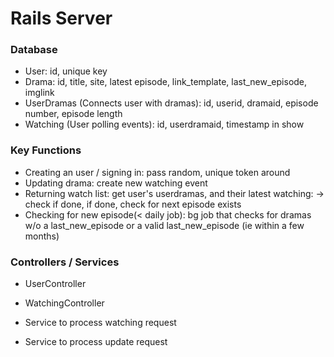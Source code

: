 # Rails Server

### Database 

* User: id, unique key
* Drama: id, title, site, latest episode, link_template, last_new_episode, imglink
* UserDramas (Connects user with dramas): id, userid, dramaid, episode number, episode length
* Watching (User polling events): id, userdramaid, timestamp in show

### Key Functions

* Creating an user / signing in: pass random, unique token around
* Updating drama: create new watching event
* Returning watch list: get user's userdramas, and their latest watching: -> check if done, if done, check for next episode exists
* Checking for new episode(< daily job): bg job that checks for dramas w/o a last_new_episode or a valid last_new_episode (ie within a few months)

### Controllers / Services

* UserController
* WatchingController

* Service to process watching request
* Service to process update request